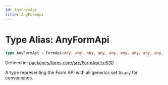 ```yaml
---
id: AnyFormApi
title: AnyFormApi
---
```


<!-- DO NOT EDIT: this page is autogenerated from the type comments -->

# Type Alias: AnyFormApi

```ts
type AnyFormApi = FormApi<any, any, any, any, any, any, any, any, any, any>;
```

Defined in: [packages/form-core/src/FormApi.ts:630](https://github.com/TanStack/form/blob/main/packages/form-core/src/FormApi.ts#L630)

A type representing the Form API with all generics set to `any` for convenience.
